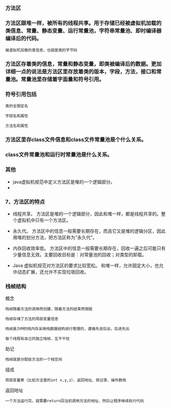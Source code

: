 ### 方法区

### 方法区跟堆一样，被所有的线程共享。用于存储已经被虚拟机加载的类信息、常量、静态变量、运行常量池，字符串常量池、即时编译器编译后的代码。

    被虚拟机加载的类信息，也就是类的字节码



### 方法区存着类的信息，常量和静态变量，即类被编译后的数据。更加详细一点的说法是方法区里存放着类的版本，字段，方法，接口和常量池。常量池里存储着字面量和符号引用。

    

### 符号引用包括

    类的全限定名

    字段名和属性

    方法名和属性

### 方法区里存class文件信息和class文件常量池是个什么关系。

###  class文件常量池和运行时常量池是什么关系。

### 其他

- java虚拟机规范中定义方法区是堆的一个逻辑部分。
-

### 7、方法区的特点

- 线程共享。 方法区是堆的一个逻辑部分，因此和堆一样，都是线程共享的。整个虚拟机中只有一个方法区。

- 永久代。 方法区中的信息一般需要长期存在，而且它又是堆的逻辑分区，因此用堆的划分方法，把方法区称为“永久代”。

- 内存回收效率低。 方法区中的信息一般需要长期存在，回收一遍之后可能只有少量信息无效。主要回收目标是：对常量池的回收；对类型的卸载。

- Java 虚拟机规范对方法区的要求比较宽松。 和堆一样，允许固定大小，也允许动态扩展，还允许不实现垃圾回收。

### 栈帧结构

概念

    栈帧随着方法的调用而创建，随着方法的结束而销毁

    栈帧存储了方法的局部变量信息

    栈帧是JVM的栈内存采用栈数据结构进行管理的，遵循先进后出，后进先出

    每个线程有自己的独立栈帧，互不干扰

助记

    栈帧就是分配给方法的一个栈空间

组成

    局部变量表（比如方法里的int x,y,z）、返回地址、锁记录、操作数栈

返回地址

    一个方法运行完，就需要return回当初调用方法的地址，然后让程序继续执行代码



